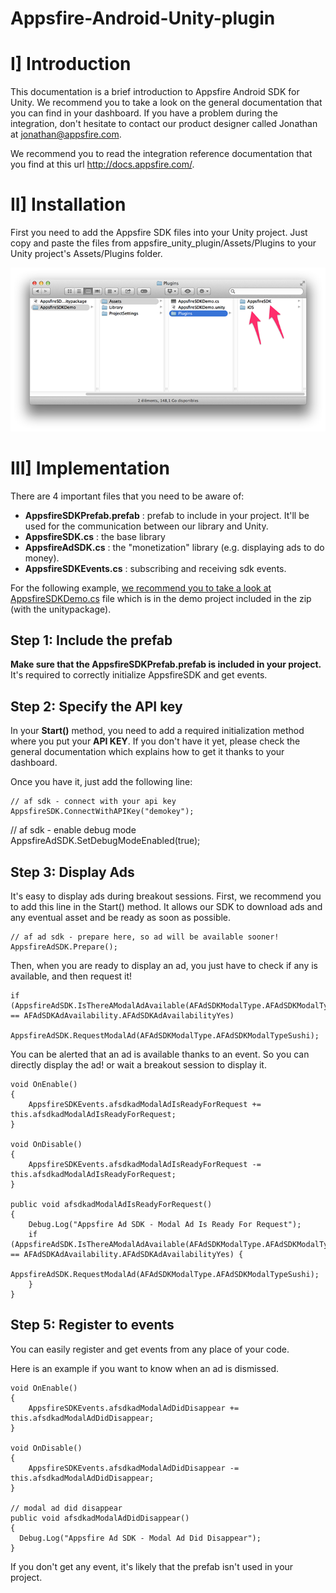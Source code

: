 Appsfire-Android-Unity-plugin
=============================

# I] Introduction
This documentation is a brief introduction to Appsfire Android SDK for Unity. We recommend you to take a look on the general documentation that you can find in your dashboard. If you have a problem during the integration, don't hesitate to contact our product designer called Jonathan at <a href="mailto:jonathan@appsfire.com">jonathan@appsfire.com</a>.

We recommend you to read the integration reference documentation that you find at this url <a href="http://docs.appsfire.com/" target="_blank">http://docs.appsfire.com/</a>.

# II] Installation

First you need to add the Appsfire SDK files into your Unity project. Just copy and paste the files from appsfire_unity_plugin/Assets/Plugins to your Unity project's Assets/Plugins folder.

![appsfire sdk unity import step 1](./images/unity-plugin-import-manually.png)

# III] Implementation
There are 4 important files that you need to be aware of:

* **AppsfireSDKPrefab.prefab** : prefab to include in your project. It'll be used for the communication between our library and Unity.
* **AppsfireSDK.cs** : the base library
* **AppsfireAdSDK.cs** : the "monetization" library (e.g. displaying ads to do money).
* **AppsfireSDKEvents.cs** : subscribing and receiving sdk events.

For the following example, <u>we recommend you to take a look at AppsfireSDKDemo.cs</u> file which is in the demo project included in the zip (with the unitypackage).

## Step 1: Include the prefab
**Make sure that the AppsfireSDKPrefab.prefab is included in your project.** It's required to correctly initialize AppsfireSDK and get events.

## Step 2: Specify the API key
In your **Start()** method, you need to add a required initialization method where you put your **API KEY**. If you don't have it yet, please check the general documentation which explains how to get it thanks to your dashboard.

Once you have it, just add the following line:

	// af sdk - connect with your api key
	AppsfireSDK.ConnectWithAPIKey("demokey");

  // af sdk - enable debug mode
  AppsfireAdSDK.SetDebugModeEnabled(true);

## Step 3: Display Ads
It's easy to display ads during breakout sessions.
First, we recommend you to add this line in the Start() method. It allows our SDK to download ads and any eventual asset and be ready as soon as possible.

	// af ad sdk - prepare here, so ad will be available sooner!
	AppsfireAdSDK.Prepare();

Then, when you are ready to display an ad, you just have to check if any is available, and then request it!

	if (AppsfireAdSDK.IsThereAModalAdAvailable(AFAdSDKModalType.AFAdSDKModalTypeSushi) == AFAdSDKAdAvailability.AFAdSDKAdAvailabilityYes)
		AppsfireAdSDK.RequestModalAd(AFAdSDKModalType.AFAdSDKModalTypeSushi);

You can be alerted that an ad is available thanks to an event. So you can directly display the ad! or wait a breakout session to display it.

	void OnEnable()
	{
		AppsfireSDKEvents.afsdkadModalAdIsReadyForRequest += this.afsdkadModalAdIsReadyForRequest;
	}

	void OnDisable()
	{
		AppsfireSDKEvents.afsdkadModalAdIsReadyForRequest -= this.afsdkadModalAdIsReadyForRequest;
	}

	public void afsdkadModalAdIsReadyForRequest()
	{
		Debug.Log("Appsfire Ad SDK - Modal Ad Is Ready For Request");
		if (AppsfireAdSDK.IsThereAModalAdAvailable(AFAdSDKModalType.AFAdSDKModalTypeUraMaki) == AFAdSDKAdAvailability.AFAdSDKAdAvailabilityYes) {
			AppsfireAdSDK.RequestModalAd(AFAdSDKModalType.AFAdSDKModalTypeSushi);
		}
	}

## Step 5: Register to events
You can easily register and get events from any place of your code.

Here is an example if you want to know when an ad is dismissed.

	void OnEnable()
	{
		AppsfireSDKEvents.afsdkadModalAdDidDisappear += this.afsdkadModalAdDidDisappear;
	}

	void OnDisable()
	{
		AppsfireSDKEvents.afsdkadModalAdDidDisappear -= this.afsdkadModalAdDidDisappear;
	}

	// modal ad did disappear
	public void afsdkadModalAdDidDisappear()
	{
	  Debug.Log("Appsfire Ad SDK - Modal Ad Did Disappear");
	}

If you don't get any event, it's likely that the prefab isn't used in your project.
